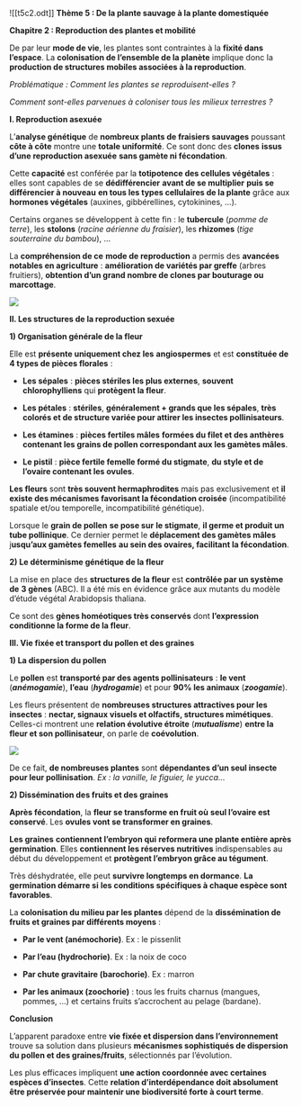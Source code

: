 ![[t5c2.odt]]
**Thème 5 : De la plante sauvage à la plante domestiquée**

  

**Chapitre 2 : Reproduction des plantes et mobilité**

  

  

De par leur **mode de vie**, les plantes sont contraintes à la **fixité dans l’espace**. La **colonisation de l’ensemble de la planète** implique donc la **production de structures mobiles associées à la reproduction**.

  

_Problématique : Comment les plantes se reproduisent-elles ?_

_Comment sont-elles parvenues à coloniser tous les milieux terrestres ?_

  

**I. Reproduction asexuée**

  

L’**analyse génétique** de **nombreux plants de fraisiers sauvages** poussant **côte à côte** montre une **totale uniformité**. Ce sont donc des **clones** **issus d’une reproduction asexuée** **sans gamète ni fécondation**.

  

Cette **capacité** est conférée par la **totipotence des cellules végétales** : elles sont capables de se **dédifférencier** **avant de se multiplier** **puis se différencier à nouveau** **en tous les types cellulaires de la plante** grâce aux **hormones végétales** (auxines, gibbérellines, cytokinines, …).

  

Certains organes se développent à cette fin : le **tubercule** (_pomme de terre_), les **stolons** (_racine aérienne du fraisier_), les **rhizomes** (_tige souterraine du bambou_), …

  

La **compréhension de ce** **mode de reproduction** a permis des **avancées notables en agriculture** : **amélioration de variétés par greffe** (arbres fruitiers), **obtention d’un grand nombre de clones par bouturage ou marcottage**.

![](file:///tmp/lu1677751gbxh6.tmp/lu1677751gbxld_tmp_4c99664.png)  

  

  

  

  

  

  

  

  

  

  

**II. Les structures de la reproduction sexuée**

  

**1) Organisation générale de la fleur**

  

Elle est **présente uniquement chez les** **angiospermes** et est **constituée de** **4 types de pièces florales** :

  

- **Les sépales** : **pièces stériles les plus externes**, **souvent chlorophylliens** qui **protègent la fleur**.

  

- **Les pétales** : **stériles**, **généralement + grands que les sépales**, **très colorés et de structure variée pour attirer les insectes pollinisateurs**.

  

- **Les étamines** : **pièces fertiles mâles** **formées du filet et des anthères** **contenant les grains de pollen correspondant aux les gamètes mâles**.

  

- **Le pistil** : **pièce fertile femelle formé du stigmate**, **du style et de l’ovaire contenant les ovules**.

  

**Les fleurs** sont **très souvent hermaphrodites** mais pas exclusivement et **il existe des mécanismes favorisant la fécondation croisée** (incompatibilité spatiale et/ou temporelle, incompatibilité génétique).

  

Lorsque le **grain de pollen** **se pose sur** **le stigmate**, **il germe et produit un tube pollinique**. Ce dernier permet le **déplacement des gamètes mâles** j**usqu’aux gamètes femelles** **au sein des ovaires, facilitant la fécondation**.

  

**2) Le déterminisme génétique de la fleur**

  

La mise en place des **structures de la fleur** est **contrôlée par un système de** **3 gènes** (ABC). Il a été mis en évidence grâce aux mutants du modèle d’étude végétal Arabidopsis thaliana.

  

Ce sont des **gènes homéotiques très conservés** dont **l’expression conditionne la forme de la fleur**.

  

**III. Vie fixée et transport du pollen et des graines**

  

**1) La dispersion du pollen**

  

Le **pollen** est **transporté par des agents pollinisateurs** : **le vent** (_**anémogamie**_), **l’eau** (_**hydrogamie**_) et pour **90% les animaux** (_**zoogamie**_).

  

Les fleurs présentent de **nombreuses structures attractives pour les insectes** : **nectar, signaux visuels et olfactifs, structures mimétiques**. Celles-ci montrent une **relation évolutive étroite** (_**mutualisme**_) **entre la fleur et son pollinisateur**, on parle de **coévolution**.

  

![](file:///tmp/lu1677751gbxh6.tmp/lu1677751gbxld_tmp_f7ef0fe0.png)  

De ce fait, **de nombreuses plantes** sont **dépendantes d’un seul insecte pour leur pollinisation**. _Ex : la vanille, le figuier, le yucca…_

  

**2) Dissémination des fruits et des graines**

  

**Après fécondation**, la **fleur se transforme en fruit où** **seul l’ovaire est conservé**. Les **ovules vont se transformer en graines**.

  

**Les graines** **contiennent l’embryon qui** **reformera une plante entière après germination**. Elles **contiennent les réserves nutritives** indispensables au début du développement et **protègent l’embryon grâce au tégument**.

  

Très déshydratée, elle peut **survivre longtemps en dormance**. **La germination démarre si** **les conditions spécifiques à chaque espèce sont favorables**.

  

La **colonisation du milieu par les plantes** dépend de la **dissémination de fruits et graines par différents moyens** :

  

- **Par le vent (anémochorie)**. Ex : le pissenlit

  

- **Par l’eau (hydrochorie)**. Ex : la noix de coco

  

- **Par chute gravitaire (barochorie)**. Ex : marron

  

- **Par les animaux (zoochorie)** : tous les fruits charnus (mangues, pommes, …) et certains fruits s’accrochent au pelage (bardane).

  

**Conclusion**

  

L’apparent paradoxe entre **vie fixée et dispersion dans l’environnement** trouve sa solution dans plusieurs **mécanismes sophistiqués de dispersion du pollen et des graines/fruits**, sélectionnés par l’évolution.

  

Les plus efficaces impliquent **une action coordonnée avec certaines espèces d’insectes**. Cette **relation d’interdépendance doit absolument être préservée pour maintenir une biodiversité forte à court terme**.